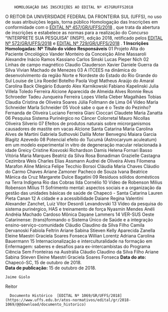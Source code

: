         HOMOLOGAÇÃO DAS INSCRIÇÕES AO EDITAL Nº 457GRUFFS2018  

 O REITOR DA UNIVERSIDADE FEDERAL DA FRONTEIRA SUL (UFFS), no uso de suas atribuições legais, torna público Homologação das Inscrições em conformidade com o [EDITAL Nº 457/GR/UFFS/2018](https://www.uffs.edu.br/atos-normativos/edital/gr/2018-0457)  , que trata da abertura de inscrições e estabelece as normas para a realização do Concurso “INTERPRETE SUA PESQUISA” (INSP!), edição 2018, retificado pelos [EDITAL Nº 572/GR/UFFS/2018](https://www.uffs.edu.br/atos-normativos/edital/gr/2018-0572)  e [EDITAL Nº 729/GR/UFFS/2018](https://www.uffs.edu.br/atos-normativos/edital/gr/2018-0729)  .  **1 Inscrições Homologadas:**      **Nº**    **Título do vídeo**    **Responsáveis**      01   Projeto Alta do Paciente Oncológico   Vander Monteiro da Conceição     Aline Massaroli     Alexandre Inácio Ramos     Kassiano Carlos Sinski     Lucas Pieper Nich     02   Linhas de campo magnético   Claudio Clauderson Xavier     Daniele Guerra da Silva     Vivian Machado de Menezes     03   A ITCEES na dinâmica do desenvolvimento da região Norte e Nordeste do Estado do Rio Grande do Sul   Louise de Lira Roedel Botelho     Paola Vogt     Matheus Araújo do Amaral     Carolina Back Olegário     Eduardo Alex Karnikowski     Fabiano Kapelinski     Julia Villela Toledo Ferreira     Alcione Aparecida de Almeida Alves     Ronnie Reus Schroeder     Tadeu Junqueira Ferreira Lopes Vilella     Cleber Magalhães Tobias     Claudia Cristina de Oliveira Soares     Júlia Follmann de Lima     04   Vídeo Marla Schneider   Marla Schneider     05   Você sabe o que é o Teste do Pezinho?   Fernanda de Oliveira     Luciano Ferreira     Giani Cioccari     Claudete Maria Zanatta     06   Pesquisa Sistema Purinérgico no Câncer Colorretal   Mauro Nicollas Oliveira Silverio     07   Efeitos de produtos naturais sobre microrganismos causadores de mastite em vacas   Alcione Santa Catarina     Maria Carolina Alves de Martini     Gabriela Suthovski     Dalila Moter Benvegnú     Maiara Garcia Blagitz Azevedo     08   Potencial efeito do Tucumã (Astrocaryum aculeatum) em um modelo experimental in vitro de degeneração macular relacionada à idade   Greicy Cristine Kosvoski     Richardson Damis     Helena Fornari Basso     Vitória Maria Marques     Beatriz da Silva Rosa Bonadiman     Grazielle Castagna Cezimbra Weis     Charles Elias Assmann     Audrei de Oliveira Alves     Filomena Marafon     Aline Mânica     Felipe Tecchio Borsoi     Cláudia Maria Chaves     Cláudio do Carmo Chaves     Ariane Zamoner Pacheco de Souza     Ivana Beatrice Mânica da Cruz     Margarete Dulce Bagatini     09   Resíduos sólidos domésticos na Terra Indígena Rio das Cobras   Ilda Cornélio     10   Vídeo de Robenson Milius   Robenson Milius     11   Sofrimento mental: aspectos sociais e a organização da gestão das unidades básicas de saúde de Chapecó - Santa Catarina   Lauren Pieta Canan     12   A cidade e a acessibilidade   Daiane Regina Valentini     Alexander Zanchet,     Luiz Vitor Desordi Levandovski     13   Vídeo da pesquisa do sistema purinérgico, HAS e treinamento de força   Nyasmin Mendes Anéli     Andréia Machado Cardoso     Mônica Dayane Lammers     14   VER-SUS Oeste Catarinense: (trans)formando o Sistema Único de Saúde e a integração ensino-serviço-comunidade   Cláudio Claudino da Silva Filho     Camila Dervanoski     Fabiola Feltrin     Ariane Sabina Stieven     Kelly Aparecida Zanella     Eleine Maestri     Graciela Soares Fonseca     Willian Lorentz     Adriana Carolina Bauermann     15   Internacionalização e interculturalidade na formação em Enfermagem: saberes e desafios para ex-intercambistas do Programa Ciência Sem Fronteiras na Austrália   Cláudio Claudino da Silva Filho     Ariane Sabina Stieven     Eleine Maestri     Graciela Soares Fonseca          **Data do ato:** Chapecó-SC, 15 de outubro de 2018.   
 **Data de publicação:**  15 de outubro de 2018. 

    Jaime Giolo   
 Reitor 

      Documento Histórico  [EDITAL Nº 1069/GR/UFFS/2018](https://www.uffs.edu.br/atos-normativos/edital/gr/2018-1069/@@download/documento_historico)     
      